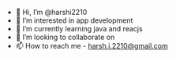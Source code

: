 - 👋 Hi, I’m @harshi2210
- 👀 I’m interested in app development
- 🌱 I’m currently learning java and reacjs
- 💞️ I’m looking to collaborate on 
- 📫 How to reach me - harsh.i.2210@gmail.com

<!---
harshi2210/harshi2210 is a ✨ special ✨ repository because its `README.md` (this file) appears on your GitHub profile.
You can click the Preview link to take a look at your changes.
--->
